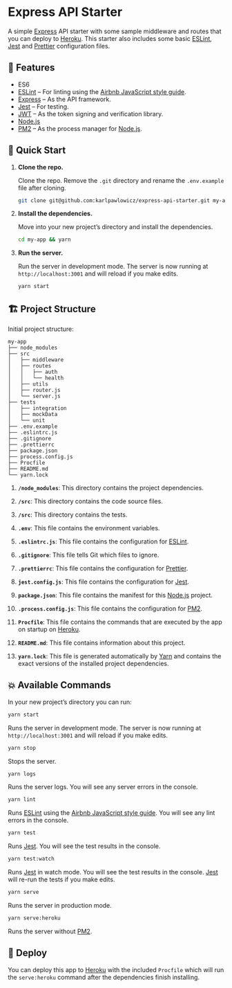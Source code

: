 # Express API Starter

A simple [Express](https://expressjs.com/) API starter with some sample middleware and routes that you can deploy to [Heroku](https://www.heroku.com/). This starter also includes some basic [ESLint](https://eslint.org/), [Jest](https://jestjs.io/) and [Prettier](https://prettier.io/) configuration files.

## 💯 Features

- ES6
- [ESLint](https://eslint.org/) – For linting using the [Airbnb JavaScript style guide](https://github.com/airbnb/javascript).
- [Express](https://expressjs.com/) – As the API framework.
- [Jest](https://jestjs.io/) – For testing.
- [JWT](https://jwt.io/) – As the token signing and verification library.
- [Node.js](https://nodejs.org/)
- [PM2](http://pm2.keymetrics.io/) – As the process manager for [Node.js](https://nodejs.org/).

## 🚀 Quick Start

1. **Clone the repo.**

   Clone the repo. Remove the `.git` directory and rename the `.env.example` file after cloning.

   ```sh
   git clone git@github.com:karlpawlowicz/express-api-starter.git my-app && rm -rf my-app/.git && mv .env.example .env
   ```

2. **Install the dependencies.**

   Move into your new project’s directory and install the dependencies.

   ```sh
   cd my-app && yarn
   ```

3. **Run the server.**

   Run the server in development mode. The server is now running at `http://localhost:3001` and will reload if you make edits.

   ```sh
   yarn start
   ```

## 🏗️ Project Structure

Initial project structure:

```
my-app
├── node_modules
├── src
│   ├── middleware
│   ├── routes
│   │   ├── auth
│   │   └── health
│   ├── utils
│   ├── router.js
│   └── server.js
├── tests
│   ├── integration
│   ├── mockData
│   └── unit
├── .env.example
├── .eslintrc.js
├── .gitignore
├── .prettierrc
├── package.json
├── process.config.js
├── Procfile
├── README.md
└── yarn.lock
```

1. **`/node_modules`**: This directory contains the project dependencies.

2. **`/src`**: This directory contains the code source files.

3. **`/src`**: This directory contains the tests.

4. **`.env`**: This file contains the environment variables.

5. **`.eslintrc.js`**: This file contains the configuration for [ESLint](https://eslint.org/).

6. **`.gitignore`**: This file tells Git which files to ignore.

7. **`.prettierrc`**: This file contains the configuration for [Prettier](https://prettier.io/).

8. **`jest.config.js`**: This file contains the configuration for [Jest](https://jestjs.io/).

9. **`package.json`**: This file contains the manifest for this [Node.js](https://nodejs.org/) project.

10. **`.process.config.js`**: This file contains the configuration for [PM2](http://pm2.keymetrics.io/).

11. **`Procfile`**: This file contains the commands that are executed by the app on startup on [Heroku](https://www.heroku.com/).

12. **`README.md`**: This file contains information about this project.

13. **`yarn.lock`**: This file is generated automatically by [Yarn](https://yarnpkg.com/) and contains the exact versions of the installed project dependencies.

## 💥 Available Commands

In your new project’s directory you can run:

```sh
yarn start
```

Runs the server in development mode. The server is now running at `http://localhost:3001` and will reload if you make edits.

```sh
yarn stop
```

Stops the server.

```sh
yarn logs
```

Runs the server logs. You will see any server errors in the console.

```sh
yarn lint
```

Runs [ESLint](https://eslint.org/) using the [Airbnb JavaScript style guide](https://github.com/airbnb/javascript). You will see any lint errors in the console.

```sh
yarn test
```

Runs [Jest](https://jestjs.io/). You will see the test results in the console.

```sh
yarn test:watch
```

Runs [Jest](https://jestjs.io/) in watch mode. You will see the test results in the console. [Jest](https://jestjs.io/) will re-run the tests if you make edits.

```sh
yarn serve
```

Runs the server in production mode.

```sh
yarn serve:heroku
```

Runs the server without [PM2](http://pm2.keymetrics.io/).

## 🎉 Deploy

You can deploy this app to [Heroku](https://www.heroku.com/) with the included `Procfile` which will run the `serve:heroku` command after the dependencies finish installing.
